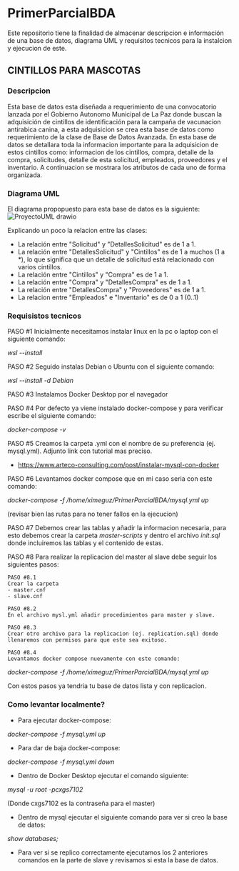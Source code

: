 # PrimerParcialBDA
Este repositorio tiene la finalidad de almacenar descripcion e información de una base de datos, diagrama UML y requisitos tecnicos para la instalcion y ejecucion de este. 

## **CINTILLOS PARA MASCOTAS**

### **Descripcion**
Esta base de datos esta diseñada a requerimiento de una convocatorio lanzada por el Gobierno Autonomo Municipal de La Paz donde buscan la adquisición de cintillos de identificación para la campaña de vacunacion antirabica canina, a esta adquisicion se crea esta base de datos como requerimiento de la clase de Base de Datos Avanzada. 
En esta base de datos se detallara toda la informacion importante para la adquisicion de estos cintillos como: informacion de los cintillos, compra, detalle de la compra, solicitudes, detalle de esta solicitud, empleados, proveedores y el inventario. A continuacion se mostrara los atributos de cada uno de forma organizada.

### **Diagrama UML**
El diagrama propopuesto para esta base de datos es la siguiente:
![ProyectoUML drawio](https://github.com/Cami7102/PrimerParcialBDA/assets/80707476/25ee545a-331b-447f-b811-65ce545d4e86)

Explicando un poco la relacion entre las clases: 
- La relación entre "Solicitud" y "DetallesSolicitud" es de 1 a 1.
- La relación entre "DetallesSolicitud" y "Cintillos" es de 1 a muchos (1 a *), lo que significa que un detalle de solicitud está relacionado con varios cintillos.
- La relación entre "Cintillos" y "Compra" es de 1 a 1.
- La relación entre "Compra" y "DetallesCompra" es de 1 a 1.
- La relación entre "DetallesCompra" y "Proveedores" es de 1 a 1.
- La relacion entre "Empleados" e "Inventario" es de 0 a 1 (0..1)

### **Requisistos tecnicos**
PASO #1
Inicialmente necesitamos instalar linux en la pc o laptop con el siguiente comando: 

*wsl --install*

PASO #2
Seguido instalas Debian o Ubuntu con el siguiente comando:

*wsl --install -d Debian*

PASO #3
Instalamos Docker Desktop por el navegador

PASO #4
Por defecto ya viene instalado docker-compose y para verificar escribe el siguiente comando:

*docker-compose -v*

PASO #5
Creamos la carpeta .yml con el nombre de su preferencia (ej. mysql.yml). Adjunto link con tutorial mas preciso.

- https://www.arteco-consulting.com/post/instalar-mysql-con-docker

PASO #6
Levantamos docker compose que en mi caso seria con este comando:

*docker-compose -f /home/ximeguz/PrimerParcialBDA/mysql.yml up*

(revisar bien las rutas para no tener fallos en la ejecucion)

PASO #7
Debemos crear las tablas y añadir la informacion necesaria, para esto debemos crear la carpeta *master-scripts* y dentro el archivo *init.sql* donde incluiremos las tablas y el contenido de estas.

PASO #8
Para realizar la replicacion del master al slave debe seguir los siguientes pasos:

    PASO #8.1
    Crear la carpeta 
    - master.cnf
    - slave.cnf

    PASO #8.2
    En el archivo mysl.yml añadir procedimientos para master y slave.

    PASO #8.3 
    Crear otro archivo para la replicacion (ej. replication.sql) donde llenaremos con permisos para que este sea exitoso.

    PASO #8.4
    Levantamos docker compose nuevamente con este comando:

*docker-compose -f /home/ximeguz/PrimerParcialBDA/mysql.yml up*

Con estos pasos ya tendria tu base de datos lista y con replicacion.

### **Como levantar localmente?**
- Para ejecutar docker-compose:

*docker-compose -f mysql.yml up*

- Para dar de baja docker-compose:

*docker-compose -f mysql.yml down*

- Dentro de Docker Desktop ejecutar el comando siguiente:

*mysql -u root -pcxgs7102*

(Donde cxgs7102 es la contraseña para el master)

- Dentro de mysql ejecutar el siguiente comando para ver si creo la base de datos:

*show databases;*

- Para ver si se replico correctamente ejecutamos los 2 anteriores comandos en la parte de slave y revisamos si esta la base de datos.
